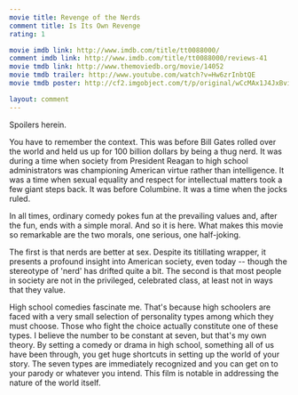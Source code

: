 ```yaml
---
movie title: Revenge of the Nerds
comment title: Is Its Own Revenge
rating: 1

movie imdb link: http://www.imdb.com/title/tt0088000/
comment imdb link: http://www.imdb.com/title/tt0088000/reviews-41
movie tmdb link: http://www.themoviedb.org/movie/14052
movie tmdb trailer: http://www.youtube.com/watch?v=Hw6zrInbtQE
movie tmdb poster: http://cf2.imgobject.com/t/p/original/wCcMAx1J4JxBviEzy5Ay2FW79Nb.jpg

layout: comment
---
```


Spoilers herein.

You have to remember the context. This was before Bill Gates rolled over the world and held us up for 100 billion dollars by being a thug nerd. It was during a time when society from President Reagan to high school administrators was championing American virtue rather than intelligence. It was a time when sexual equality and respect for intellectual matters took a few giant steps back. It was before Columbine. It was a time when the jocks ruled.

In all times, ordinary comedy pokes fun at the prevailing values and, after the fun, ends with a simple moral. And so it is here. What makes this movie so remarkable are the two morals, one serious, one half-joking.

The first is that nerds are better at sex. Despite its titillating wrapper, it presents a profound insight into American society, even today -- though the stereotype of 'nerd' has drifted quite a bit. The second is that most people in society are not in the privileged, celebrated  class, at least not in ways that they value.

High school comedies fascinate me. That's because high schoolers are faced with a very small selection of personality types among which they must choose. Those who fight the choice actually constitute one of these types. I believe the number to be constant at seven, but that's my own theory. By setting a comedy or drama in high school, something all of us have been through, you get huge shortcuts in setting up the world of your story. The seven types are immediately recognized and you can get on to your parody or whatever you intend. This film is notable in addressing the nature of the world itself.